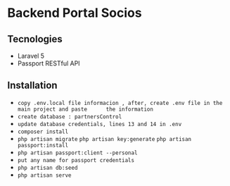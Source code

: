 # Backend Portal Socios

## Tecnologies

-   Laravel 5
-   Passport RESTful API

## Installation

-   `copy .env.local file informacion , after, create .env file in the main project and paste      the information`
-   `create database : partnersControl`
-   `update database credentials, lines 13 and 14 in .env`
-   `composer install`
-   `php artisan migrate`
    `php artisan key:generate`
    `php artisan passport:install`
-   `php artisan passport:client --personal`
-   `put any name for passport credentials`
-   `php artisan db:seed`
-   `php artisan serve`
